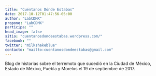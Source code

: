 ```yaml
---
title: "Cuéntanos Dónde Estabas"
date: 2017-10-12T01:47:56-05:00
author: "LabCDMX"
propone: "LabCDMX"
participa: ""
head_image: false
sitio: "cuentanosdondeestabas.wordpress.com/"
facebook: ""
twitter: "milkshakeblue"
contacto: "mailto:cuentanosdondeestabas@gmail.com"
---
```

Blog de historias sobre el terremoto que sucedió en la Ciudad de México, Estado de México, Puebla y Morelos el 19 de septiembre de 2017.
